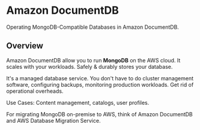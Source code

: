 # Amazon DocumentDB

Operating MongoDB-Compatible Databases in Amazon DocumentDB.

## Overview

Amazon DocumentDB allow you to run **MongoDB** on the AWS cloud.
It scales with your workloads. Safely & durably stores your database.

It's a managed database service. You don't have to do cluster management software, configuring backups, monitoring production workloads. Get rid of operational overheads.

Use Cases: Content management, catalogs, user profiles.

For migrating MongoDB on-premise to AWS, think of Amazon DocumentDB and AWS Database Migration Service.